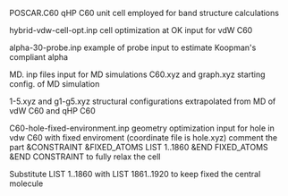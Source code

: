 POSCAR.C60 qHP C60 unit cell employed for band structure calculations

hybrid-vdw-cell-opt.inp cell optimization at OK input for vdW C60

alpha-30-probe.inp example of probe input to estimate Koopman's compliant alpha


MD. inp files input for MD simulations
C60.xyz and graph.xyz starting config. of MD simulation

1-5.xyz and g1-g5.xyz structural configurations extrapolated from MD of vdW C60 and qHP C60

C60-hole-fixed-environment.inp geometry optimization input for hole in vdw C60 with fixed enviroment (coordinate file is hole.xyz) 
comment  the part
&CONSTRAINT
 &FIXED_ATOMS
  LIST 1..1860
 &END FIXED_ATOMS
&END CONSTRAINT
to fully relax the cell

Substitute 
  LIST 1..1860
with 
  LIST 1861..1920
  to keep fixed the central molecule
